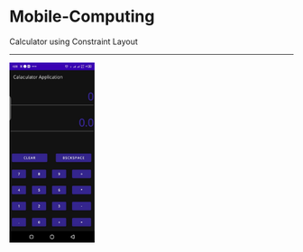 # Mobile-Computing
Calculator using Constraint Layout

----


<img align="center" src="https://github.com/AfaqShuaib09/Calculator-Layout-using-Android-Studio/blob/main/calculator_preview.jpeg" width="30%" height="50%">                                                                                                
                                                                                                                                          
